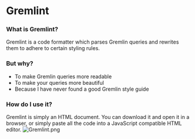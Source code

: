 # Gremlint

### What is Gremlint?
Gremlint is a code formatter which parses Gremlin queries and rewrites them to adhere to certain styling rules.

### But why?
- To make Gremlin queries more readable
- To make your queries more beautiful
- Because I have never found a good Gremlin style guide

### How do I use it?
Gremlint is simply an HTML document. You can download it and open it in a browser, or simply paste all the code into a JavaScript compatible HTML editor.
![Gremlint.png](https://cdn.steemitimages.com/DQmWnS7cztfduGmCWWMyjfGmMzmdAtmR2w3rmBggfdVAenE/Gremlint.png)